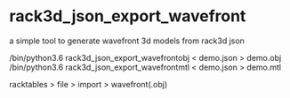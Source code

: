 # rack3d_json_export_wavefront  
a simple tool to generate wavefront 3d models from rack3d json  

/bin/python3.6 rack3d_json_export_wavefrontobj < demo.json > demo.obj  
/bin/python3.6 rack3d_json_export_wavefrontmtl < demo.json > demo.mtl  
  
racktables > file > import > wavefront(.obj)  
